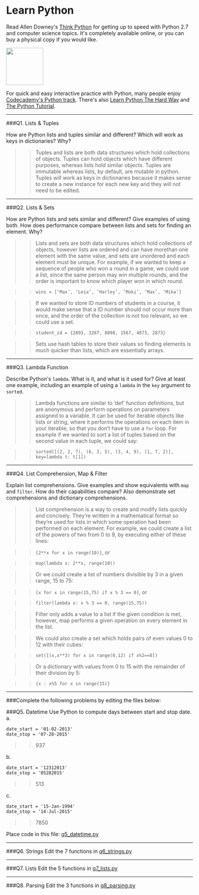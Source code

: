 # Learn Python

Read Allen Downey's [Think Python](http://www.greenteapress.com/thinkpython/) for getting up to speed with Python 2.7 and computer science topics. It's completely available online, or you can buy a physical copy if you would like.

<a href="http://www.greenteapress.com/thinkpython/"><img src="img/think_python.png" style="width: 100px;" target="_blank"></a>

For quick and easy interactive practice with Python, many people enjoy [Codecademy's Python track](http://www.codecademy.com/en/tracks/python). There's also [Learn Python The Hard Way](http://learnpythonthehardway.org/book/) and [The Python Tutorial](https://docs.python.org/2/tutorial/).

---

###Q1. Lists &amp; Tuples

How are Python lists and tuples similar and different? Which will work as keys in dictionaries? Why?

>> Tuples and lists are both data structures which hold collections of objects. Tuples can hold objects which have different purposes, whereas lists hold similar objects. Tuples are immutable whereas lists, by default, are mutable in python. Tuples will work as keys in dictionaries because it makes sense to create a new instance for each new key and they will not need to be edited.

---

###Q2. Lists &amp; Sets

How are Python lists and sets similar and different? Give examples of using both. How does performance compare between lists and sets for finding an element. Why?

>> Lists and sets are both data structures which hold collections of objects, however lists are ordered and can have morethan one element with the same value, and sets are unordered and each element must be unique. 
For example, if we wanted to keep a sequence of people who won a round in a game, we could use a list, since the same person may win multiple rounds, and the order is important to know which player won in which round.

>> `wins = [‘Max’, ‘Leia’, ‘Harley’, ‘Moki’, ‘Max’, ‘Mika’]`

>> If we wanted to store ID numbers of students in a course, it would make sense that a ID number should not occur more than once, and the order of the collection is not too relevant, so we could use a set.

>> `student_id = {2893, 3287, 8098, 1567, 4873, 2873}`

>> Sets use hash tables to store their values so finding elements is much quicker than lists, which are essentially arrays.

---

###Q3. Lambda Function

Describe Python's `lambda`. What is it, and what is it used for? Give at least one example, including an example of using a `lambda` in the `key` argument to `sorted`.

>> Lambda functions are similar to ‘def’ function definitions, but are anonymous and perform operations on parameters assigned to a variable. It can be used for iterable objects like lists or string, where it performs the operations on each item in your iterable, so that you don’t have to use a `for` loop. For example if we wanted to sort a list of tuples based on the second value in each tuple, we could say:
 
>> `sorted([(2, 2, 7), (6, 3, 5), (3, 4, 9), (1, 7, 2)], key=lambda t: t[1])`

---

###Q4. List Comprehension, Map &amp; Filter

Explain list comprehensions. Give examples and show equivalents with `map` and `filter`. How do their capabilities compare? Also demonstrate set comprehensions and dictionary comprehensions.

>> List comprehension is a way to create and modify lists quickly and concisely. They’re written in a mathematical format so they’re used for lists in which some operation had been performed on each element. For example, we could create a list of the powers of two from 0 to 9, by executing either of these lines:

>> `[2**x for x in range(10)]`, or

>> `map(lambda x: 2**x, range(10))`

>> Or we could create a list of numbers divisible by 3 in a given range, 15 to 75:

>> `[x for x in range(15,75) if x % 3 == 0]`, or

>> `filter(lambda x: x % 3 == 0, range(15,75))`

>> Filter only adds a value to a list if the given condition is met, however, map performs a given operation on every element in the list. 

>> We could also create a set which holds pairs of even values 0 to 12 with their cubes:

>> `set([(x,x**3) for x in range(0,12) if x%2==0])`

>> Or a dictionary with values from 0 to 15 with the remainder of their division by 5:

>> `{x : x%5 for x in range(15)}`

---

###Complete the following problems by editing the files below:

###Q5. Datetime
Use Python to compute days between start and stop date.   
a.  

```
date_start = '01-02-2013'    
date_stop = '07-28-2015'
```

>> 937

b.  
```
date_start = '12312013'  
date_stop = '05282015'  
```

>> 513

c.  
```
date_start = '15-Jan-1994'      
date_stop = '14-Jul-2015'  
```

>> 7850

Place code in this file: [q5_datetime.py](python/q5_datetime.py)

---

###Q6. Strings
Edit the 7 functions in [q6_strings.py](python/q6_strings.py)

---

###Q7. Lists
Edit the 5 functions in [q7_lists.py](python/q7_lists.py)

---

###Q8. Parsing
Edit the 3 functions in [q8_parsing.py](python/q8_parsing.py)




